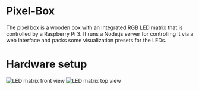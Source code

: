 # Pixel-Box

The pixel box is a wooden box with an integrated RGB LED matrix that is controlled by a Raspberry Pi 3. 
It runs a Node.js server for controlling it via a web interface and packs some visualization presets for the LEDs.

# Hardware setup

![LED matrix front view](https://raw.githubusercontent.com/schmuto/pixel-box/master/docs/img/prototype_v1_front.jpg)
![LED matrix top view](https://raw.githubusercontent.com/schmuto/pixel-box/master/docs/img/prototype_v1_top.jpg)
